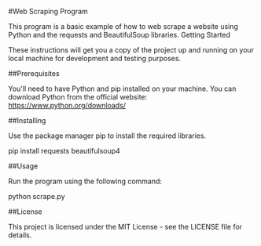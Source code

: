 #Web Scraping Program

This program is a basic example of how to web scrape a website using Python and the requests and BeautifulSoup libraries.
Getting Started

These instructions will get you a copy of the project up and running on your local machine for development and testing purposes.

##Prerequisites

You'll need to have Python and pip installed on your machine. You can download Python from the official website: https://www.python.org/downloads/

##Installing

Use the package manager pip to install the required libraries.

pip install requests beautifulsoup4

##Usage

Run the program using the following command:

python scrape.py

##License

This project is licensed under the MIT License - see the LICENSE file for details.
